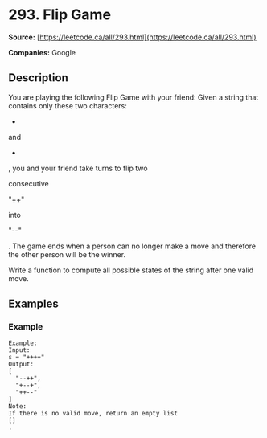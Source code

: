# 293. Flip Game

**Source:** [https://leetcode.ca/all/293.html](https://leetcode.ca/all/293.html)

**Companies:** Google

## Description

You are playing the following Flip Game with your friend: Given a string that contains only
        these two characters:

+

and

-

, you and your friend take turns to
        flip two

consecutive

"++"

into

"--"

.
        The game ends when a person can no longer make a move and therefore the other person will be
        the winner.

Write a function to compute all possible states of the string after one valid move.

## Examples

### Example

```
Example:
Input:
s = "++++"
Output:
[
  "--++",
  "+--+",
  "++--"
]
Note:
If there is no valid move, return an empty list
[]
.
```

